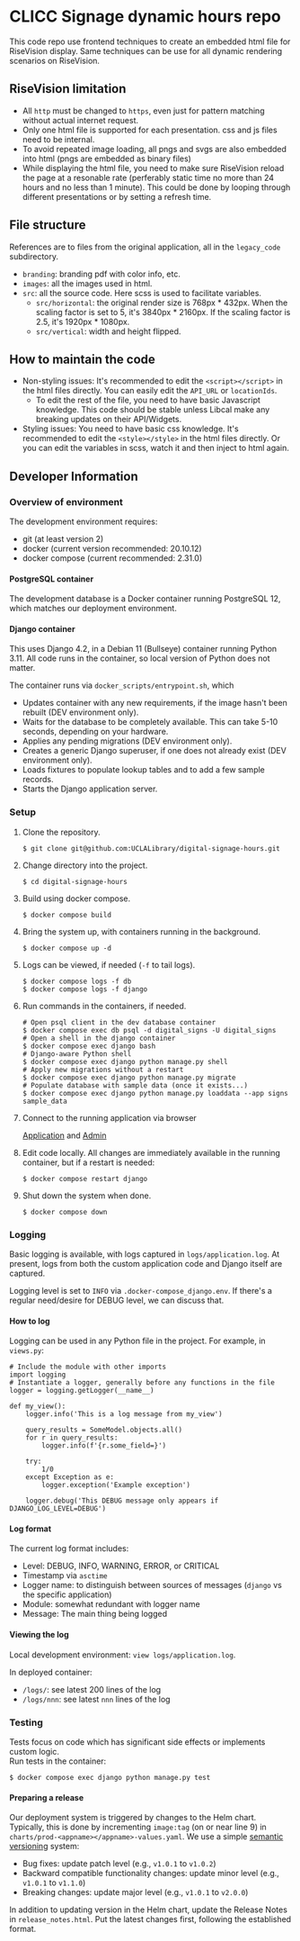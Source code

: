 # CLICC Signage dynamic hours repo

This code repo use frontend techniques to create an embedded html file for RiseVision display. Same techniques can be use for all dynamic rendering scenarios on RiseVision.

## RiseVision limitation

- All `http` must be changed to `https`, even just for pattern matching without actual internet request.
- Only one html file is supported for each presentation. css and js files need to be internal.
- To avoid repeated image loading, all pngs and svgs are also embedded into html (pngs are embedded as binary files)
- While displaying the html file, you need to make sure RiseVision reload the page at a resonable rate (perferably static time no more than 24 hours and no less than 1 minute). This could be done by looping through different presentations or by setting a refresh time.

## File structure

References are to files from the original application, all in the `legacy_code` subdirectory.
- `branding`: branding pdf with color info, etc.
- `images`: all the images used in html.
- `src`: all the source code. Here scss is used to facilitate variables.
  - `src/horizontal`: the original render size is 768px \* 432px. When the scaling factor is set to 5, it's 3840px \* 2160px. If the scaling factor is 2.5, it's 1920px \* 1080px.
  - `src/vertical`: width and height flipped.

## How to maintain the code

- Non-styling issues: It's recommended to edit the `<script></script>` in the html files directly. You can easily edit the `API_URL` or `locationIds`.
  - To edit the rest of the file, you need to have basic Javascript knowledge. This code should be stable unless Libcal make any breaking updates on their API/Widgets.
- Styling issues: You need to have basic css knowledge. It's recommended to edit the `<style></style>` in the html files directly. Or you can edit the variables in scss, watch it and then inject to html again.

## Developer Information

### Overview of environment

The development environment requires:
* git (at least version 2)
* docker (current version recommended: 20.10.12)
* docker compose (current recommended: 2.31.0)

#### PostgreSQL container

The development database is a Docker container running PostgreSQL 12, which matches our deployment environment.

#### Django container

This uses Django 4.2, in a Debian 11 (Bullseye) container running Python 3.11.  All code 
runs in the container, so local version of Python does not matter.

The container runs via `docker_scripts/entrypoint.sh`, which
* Updates container with any new requirements, if the image hasn't been rebuilt (DEV environment only).
* Waits for the database to be completely available.  This can take 5-10 seconds, depending on your hardware.
* Applies any pending migrations (DEV environment only).
* Creates a generic Django superuser, if one does not already exist (DEV environment only).
* Loads fixtures to populate lookup tables and to add a few sample records.
* Starts the Django application server.

### Setup
1. Clone the repository.

   ```$ git clone git@github.com:UCLALibrary/digital-signage-hours.git```

2. Change directory into the project.

   ```$ cd digital-signage-hours```

3. Build using docker compose.

   ```$ docker compose build```

4. Bring the system up, with containers running in the background.

   ```$ docker compose up -d```

5. Logs can be viewed, if needed (`-f` to tail logs).

   ```
   $ docker compose logs -f db
   $ docker compose logs -f django
   ```

6. Run commands in the containers, if needed.

   ```
   # Open psql client in the dev database container
   $ docker compose exec db psql -d digital_signs -U digital_signs
   # Open a shell in the django container
   $ docker compose exec django bash
   # Django-aware Python shell
   $ docker compose exec django python manage.py shell
   # Apply new migrations without a restart
   $ docker compose exec django python manage.py migrate
   # Populate database with sample data (once it exists...)
   $ docker compose exec django python manage.py loaddata --app signs sample_data
   ```
7. Connect to the running application via browser

   [Application](http://127.0.0.1:8000) and [Admin](http://127.0.0.1:8000/admin)

8. Edit code locally.  All changes are immediately available in the running container, but if a restart is needed:

   ```$ docker compose restart django```

9. Shut down the system when done.

   ```$ docker compose down```

### Logging

Basic logging is available, with logs captured in `logs/application.log`.  At present, logs from both the custom application code and Django itself are captured.

Logging level is set to `INFO` via `.docker-compose_django.env`.  If there's a regular need/desire for DEBUG level, we can discuss that.

#### How to log

Logging can be used in any Python file in the project.  For example, in `views.py`:
```
# Include the module with other imports
import logging
# Instantiate a logger, generally before any functions in the file
logger = logging.getLogger(__name__)

def my_view():
    logger.info('This is a log message from my_view')

    query_results = SomeModel.objects.all()
    for r in query_results:
        logger.info(f'{r.some_field=}')

    try:
        1/0
    except Exception as e:
        logger.exception('Example exception')

    logger.debug('This DEBUG message only appears if DJANGO_LOG_LEVEL=DEBUG')
```
#### Log format
The current log format includes:
* Level: DEBUG, INFO, WARNING, ERROR, or CRITICAL
* Timestamp via `asctime`
* Logger name: to distinguish between sources of messages (`django` vs the specific application)
* Module: somewhat redundant with logger name
* Message: The main thing being logged

#### Viewing the log
Local development environment: `view logs/application.log`.

In deployed container:
* `/logs/`: see latest 200 lines of the log
* `/logs/nnn`: see latest `nnn` lines of the log

### Testing

Tests focus on code which has significant side effects or implements custom logic.  
Run tests in the container:

```$ docker compose exec django python manage.py test```

#### Preparing a release

Our deployment system is triggered by changes to the Helm chart.  Typically, this is done by incrementing `image:tag` (on or near line 9) in `charts/prod-<appname></appname>-values.yaml`.  We use a simple [semantic versioning](https://semver.org/) system:
* Bug fixes: update patch level (e.g., `v1.0.1` to `v1.0.2`)
* Backward compatible functionality changes: update minor level (e.g., `v1.0.1` to `v1.1.0`)
* Breaking changes: update major level (e.g., `v1.0.1` to `v2.0.0`)

In addition to updating version in the Helm chart, update the Release Notes in `release_notes.html`.  Put the latest changes first, following the established format.
